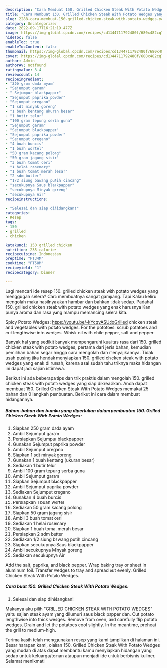 ```yaml
---
description: "Cara Membuat 150. Grilled Chicken Steak With Potato Wedges yang Menggugah Selera, Buat Buka Puasa Sempurna"
title: "Cara Membuat 150. Grilled Chicken Steak With Potato Wedges yang Menggugah Selera, Buat Buka Puasa Sempurna"
slug: 2288-cara-membuat-150-grilled-chicken-steak-with-potato-wedges-yang-menggugah-selera-buat-buka-puasa-sempurna
category: Uncategorized
date: 2022-09-17T16:21:19.477Z
image: https://img-global.cpcdn.com/recipes/cd1344711792480f/680x482cq70/150-grilled-chicken-steak-with-potato-wedges-foto-resep-utama.jpg
hideToc: false
enableToc: true
enableTocContent: false
thumbnail: https://img-global.cpcdn.com/recipes/cd1344711792480f/680x482cq70/150-grilled-chicken-steak-with-potato-wedges-foto-resep-utama.jpg
cover: https://img-global.cpcdn.com/recipes/cd1344711792480f/680x482cq70/150-grilled-chicken-steak-with-potato-wedges-foto-resep-utama.jpg
author: Admin
authorAv: notfound
ratingvalue: 3.4
reviewcount: 14
recipeingredient:
- "250 gram dada ayam"
- "Sejumput garam"
- " Sejumpur blackpapper"
- "Sejumput paprika powder"
- "Sejumput oregano"
- "1 sdt minyak goreng"
- "1 buah kentang ukuran besar"
- "1 butir telur"
- "100 gram tepung serba guna"
- "Sejumput garam"
- "Sejumput blackpapper"
- "Sejumput paprika powder"
- "Sejumput oregano"
- "4 buah buncis"
- "1 buah wortel"
- "50 gram kacang polong"
- "50 gram jagung sisir"
- "3 buah tomat ceri"
- "1 helai rosemary"
- "1 buah tomat merah besar"
- "2 sdm butter"
- "1/2 siung bawang putih cincang"
- "secukupnya Saus blackpapper"
- "secukupnya Minyak goreng"
- "secukupnya Air"
recipeinstructions:

- "Selesai dan siap dihidangkan!"
categories:
- Resep
tags:
- 150
- grilled
- chicken

katakunci: 150 grilled chicken 
nutrition: 235 calories
recipecuisine: Indonesian
preptime: "PT34M"
cooktime: "PT58M"
recipeyield: "1"
recipecategory: Dinner

---
```



Lagi mencari ide resep 150. grilled chicken steak with potato wedges yang menggugah selera? Cara membuatnya sangat gampang. Tapi Kalau keliru mengolah maka hasilnya akan hambar dan bahkan tidak sedap. Padahal 150. grilled chicken steak with potato wedges yang enak harusnya Kan punya aroma dan rasa yang mampu memancing selera kita.


Spicy Potato Wedges: https://youtu.be/-kYcqvASUdoGrilled chicken steak and vegetables with potato wedges. For the pototoes: scrub potatoes and cut lengthwise into wedges. Whisk oil with chile pepper, salt and pepper.

Banyak hal yang sedikit banyak mempengaruhi kualitas rasa dari 150. grilled chicken steak with potato wedges, pertama dari jenis bahan, kemudian pemilihan bahan segar hingga cara mengolah dan menyajikannya. Tidak usah pusing jika hendak menyiapkan 150. grilled chicken steak with potato wedges yang enak di rumah, karena asal sudah tahu triknya maka hidangan ini dapat jadi sajian istimewa.


Berikut ini ada beberapa tips dan trik praktis dalam mengolah 150. grilled chicken steak with potato wedges yang siap dikreasikan. Anda dapat membuat 150. Grilled Chicken Steak With Potato Wedges memakai 25 bahan dan 0 langkah pembuatan. Berikut ini cara dalam membuat hidangannya.

<!--inarticleads1-->

##### Bahan-bahan dan bumbu yang diperlukan dalam pembuatan 150. Grilled Chicken Steak With Potato Wedges:

1. Siapkan 250 gram dada ayam
1. Ambil Sejumput garam
1. Persiapkan  Sejumpur blackpapper
1. Gunakan Sejumput paprika powder
1. Ambil Sejumput oregano
1. Siapkan 1 sdt minyak goreng
1. Gunakan 1 buah kentang (ukuran besar)
1. Sediakan 1 butir telur
1. Ambil 100 gram tepung serba guna
1. Ambil Sejumput garam
1. Siapkan Sejumput blackpapper
1. Ambil Sejumput paprika powder
1. Sediakan Sejumput oregano
1. Gunakan 4 buah buncis
1. Persiapkan 1 buah wortel
1. Sediakan 50 gram kacang polong
1. Siapkan 50 gram jagung sisir
1. Ambil 3 buah tomat ceri
1. Sediakan 1 helai rosemary
1. Siapkan 1 buah tomat merah besar
1. Persiapkan 2 sdm butter
1. Sediakan 1/2 siung bawang putih cincang
1. Siapkan secukupnya Saus blackpapper
1. Ambil secukupnya Minyak goreng
1. Sediakan secukupnya Air


Add the salt, paprika, and black pepper. Wrap baking tray or sheet in aluminum foil. Transfer wedges to tray and spread out evenly. Grilled Chicken Steak With Potato Wedges. 

<!--inarticleads2-->

##### Cara buat 150. Grilled Chicken Steak With Potato Wedges:


1. Selesai dan siap dihidangkan!

Makanya aku pilih &#34;GRILLED CHICKEN STEAK WITH POTATO WEDGES&#34; yaitu sajian steak ayam yang dilumuri saus black papper dan. Cut potato lengthwise into thick wedges. Remove from oven, and carefully flip potato wedges. Drain and let the potatoes cool slightly. In the meantime, preheat the grill to medium-high. 

Terima kasih telah menggunakan resep yang kami tampilkan di halaman ini. Besar harapan kami, olahan 150. Grilled Chicken Steak With Potato Wedges yang mudah di atas dapat membantu kamu menyiapkan hidangan yang sedap untuk keluarga/teman ataupun menjadi ide untuk berbisnis kuliner. Selamat menikmati
